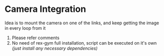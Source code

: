# Camera Integration

Idea is to mount the camera on one of the links, and keep getting the image in every loop from it

1. Please refer comments
2. No need of rex-gym full installation, script can be executed on it's own *(just install any necessary dependencies)*